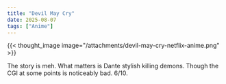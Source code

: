 ```yaml
---
title: "Devil May Cry"
date: 2025-08-07
tags: ["Anime"]
---
```


{{< thought_image image="/attachments/devil-may-cry-netflix-anime.png" >}}

The story is meh. What matters is Dante stylish killing demons. Though the CGI at some points is noticeably bad. 6/10.
